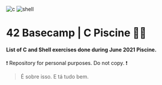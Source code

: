 ![c](https://img.shields.io/badge/c-aaaaaa) ![shell](https://img.shields.io/badge/shell-80c904)

# 42 Basecamp | C Piscine :man_astronaut:
#### List of C and Shell exercises done during June 2021 Piscine.

:exclamation: Repository for personal purposes. Do not copy. :exclamation:

> É sobre isso. E tá tudo bem.
